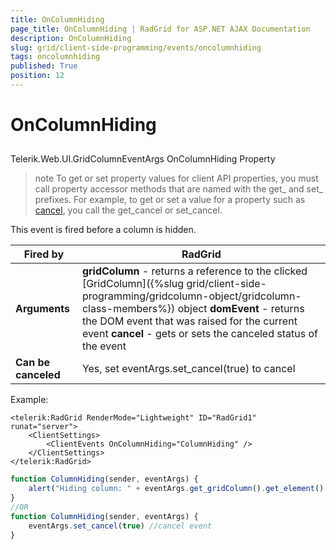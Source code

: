 ```yaml
---
title: OnColumnHiding
page_title: OnColumnHiding | RadGrid for ASP.NET AJAX Documentation
description: OnColumnHiding
slug: grid/client-side-programming/events/oncolumnhiding
tags: oncolumnhiding
published: True
position: 12
---
```


# OnColumnHiding



## 

Telerik.Web.UI.GridColumnEventArgs OnColumnHiding Property

>note To get or set property values for client API properties, you must call property accessor methods that are named with the get_ and set_ prefixes. For example, to get or set a value for a property such as [cancel](https://msdn.microsoft.com/en-us/library/bb310859.aspx), you call the get_cancel or set_cancel.
>


This event is fired before a column is hidden.


|  **Fired by**  | RadGrid |
| ------ | ------ |
| **Arguments** | **gridColumn** - returns a reference to the clicked [GridColumn]({%slug grid/client-side-programming/gridcolumn-object/gridcolumn-class-members%}) object **domEvent** - returns the DOM event that was raised for the current event **cancel** - gets or sets the canceled status of the event|
| **Can be canceled** |Yes, set eventArgs.set_cancel(true) to cancel|

Example:

````ASP.NET
<telerik:RadGrid RenderMode="Lightweight" ID="RadGrid1" runat="server">
    <ClientSettings>
        <ClientEvents OnColumnHiding="ColumnHiding" />
    </ClientSettings>
</telerik:RadGrid>
````



````JavaScript
function ColumnHiding(sender, eventArgs) {
    alert("Hiding column: " + eventArgs.get_gridColumn().get_element().cellIndex);
}
//OR
function ColumnHiding(sender, eventArgs) {
    eventArgs.set_cancel(true) //cancel event
}
````


